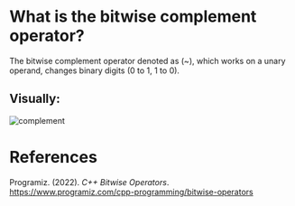 # What is the bitwise complement operator? 

The bitwise complement operator denoted as (~), which works on a unary operand, changes binary digits (0 to 1, 1 to 0). 


## Visually: 
![complement](https://user-images.githubusercontent.com/109105989/207989462-49f37971-92a9-4e4f-b095-df5f1878fec5.png)


# References 
Programiz. (2022). *C++ Bitwise Operators*. <https://www.programiz.com/cpp-programming/bitwise-operators> 

